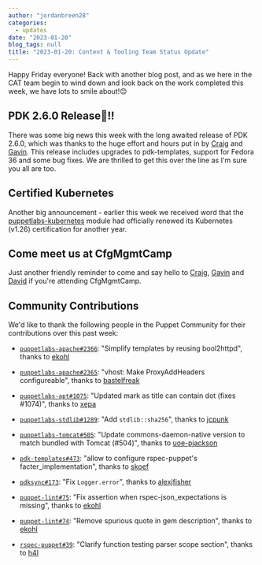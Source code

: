 ```yaml
---
author: "jordanbreen28"
categories:
  - updates
date: "2023-01-20"
blog_tags: null
title: "2023-01-20: Content & Tooling Team Status Update"
---
```

Happy Friday everyone! Back with another blog post, and as we here in the CAT team begin to wind down and look back on the work completed this week, we have lots to smile about!😊

## PDK 2.6.0 Release🎉!!

There was some big news this week with the long awaited release of PDK 2.6.0, which was thanks to the huge effort and hours put in by [Craig][craig] and [Gavin][gavin]. This release includes upgrades to pdk-templates, support for Fedora 36 and some bug fixes. We are thrilled to get this over the line as I'm sure you all are too.

## Certified Kubernetes

Another big announcement - earlier this week we received word that the [puppetlabs-kubernetes](https://github.com/puppetlabs/puppetlabs-kubernetes) module had officially renewed its Kubernetes (v1.26) certification for another year.

## Come meet us at CfgMgmtCamp

Just another friendly reminder to come and say hello to [Craig](craig), [Gavin](gavin) and [David](david) if you're attending CfgMgmtCamp.

## Community Contributions

We'd like to thank the following people in the Puppet Community for their contributions over this past week:

- [`puppetlabs-apache#2366`][puppetlabs-apache-pr-2366]: "Simplify templates by reusing bool2httpd", thanks to [ekohl][ekohl]
- [`puppetlabs-apache#2365`][puppetlabs-apache-pr-2365]: "vhost: Make ProxyAddHeaders configureable", thanks to [bastelfreak][bastelfreak]
- [`puppetlabs-apt#1075`][puppetlabs-apt-pr-1075]: "Updated mark as title can contain dot (fixes #1074)", thanks to [xepa][xepa]
- [`puppetlabs-stdlib#1289`][puppetlabs-stdlib-pr-1289]: "Add `stdlib::sha256`", thanks to [jcpunk][jcpunk]
- [`puppetlabs-tomcat#505`][puppetlabs-tomcat-pr-505]: "Update commons-daemon-native version to match bundled with Tomcat (#504)", thanks to [uoe-pjackson][uoe-pjackson]
- [`pdk-templates#473`][pdk-templates-pr-473]: "allow to configure rspec-puppet's facter_implementation", thanks to [skoef][skoef]
- [`pdksync#173`][pdksync-pr-173]: "Fix `Logger.error`", thanks to [alexjfisher][alexjfisher]
- [`puppet-lint#75`][puppet-lint-pr-75]: "Fix assertion when rspec-json_expectations is missing", thanks to [ekohl][ekohl]
- [`puppet-lint#74`][puppet-lint-pr-74]: "Remove spurious quote in gem description", thanks to [ekohl][ekohl]
- [`rspec-puppet#39`][rspec-puppet-pr-39]: "Clarify function testing parser scope section", thanks to [h4l][h4l]


  [gavin]: https://github.com/GSPatton
  [craig]: https://github.com/chelnak
  [jordan]: https://github.com/jordanbreen28
  [puppetlabs-apache-pr-2366]: https://github.com/puppetlabs/puppetlabs-apache/pull/2366
  [ekohl]: https://github.com/ekohl
  [puppetlabs-apache-pr-2365]: https://github.com/puppetlabs/puppetlabs-apache/pull/2365
  [bastelfreak]: https://github.com/bastelfreak
  [puppetlabs-apt-pr-1075]: https://github.com/puppetlabs/puppetlabs-apt/pull/1075
  [xepa]: https://github.com/xepa
  [puppetlabs-stdlib-pr-1289]: https://github.com/puppetlabs/puppetlabs-stdlib/pull/1289
  [jcpunk]: https://github.com/jcpunk
  [puppetlabs-tomcat-pr-505]: https://github.com/puppetlabs/puppetlabs-tomcat/pull/505
  [uoe-pjackson]: https://github.com/uoe-pjackson
  [pdk-templates-pr-473]: https://github.com/puppetlabs/pdk-templates/pull/473
  [skoef]: https://github.com/skoef
  [pdksync-pr-173]: https://github.com/puppetlabs/pdksync/pull/173
  [alexjfisher]: https://github.com/alexjfisher
  [puppet-lint-pr-75]: https://github.com/puppetlabs/puppet-lint/pull/75
  [puppet-lint-pr-74]: https://github.com/puppetlabs/puppet-lint/pull/74
  [rspec-puppet-pr-39]: https://github.com/puppetlabs/rspec-puppet/pull/39
  [h4l]: https://github.com/h4l
